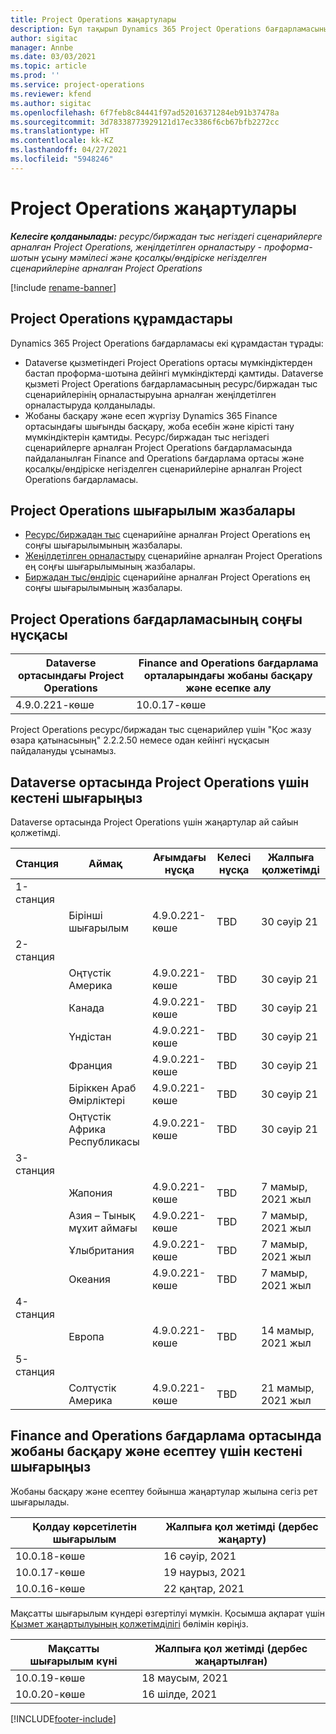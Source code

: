 ```yaml
---
title: Project Operations жаңартулары
description: Бұл тақырып Dynamics 365 Project Operations бағдарламасының шығарылған нұсқалары туралы ақпарат береді.
author: sigitac
manager: Annbe
ms.date: 03/03/2021
ms.topic: article
ms.prod: ''
ms.service: project-operations
ms.reviewer: kfend
ms.author: sigitac
ms.openlocfilehash: 6f7feb8c84441f97ad52016371284eb91b37478a
ms.sourcegitcommit: 3d78338773929121d17ec3386f6cb67bfb2272cc
ms.translationtype: HT
ms.contentlocale: kk-KZ
ms.lasthandoff: 04/27/2021
ms.locfileid: "5948246"
---
```

# <a name="project-operations-updates"></a>Project Operations жаңартулары

_**Келесіге қолданылады:** ресурс/биржадан тыс негіздегі сценарийлерге арналған Project Operations, жеңілдетілген орналастыру - проформа-шотын ұсыну мәмілесі және қосалқы/өндіріске негізделген сценарийлеріне арналған Project Operations_

[!include [rename-banner](~/includes/cc-data-platform-banner.md)]

## <a name="project-operations-components"></a>Project Operations құрамдастары

Dynamics 365 Project Operations бағдарламасы екі құрамдастан тұрады:

- Dataverse қызметіндегі Project Operations ортасы мүмкіндіктерден бастап проформа-шотына дейінгі мүмкіндіктерді қамтиды. Dataverse қызметі Project Operations бағдарламасының ресурс/биржадан тыс сценарийлерінің орналастыруына арналған жеңілдетілген орналастыруда қолданылады.
- Жобаны басқару және есеп жүргізу Dynamics 365 Finance ортасындағы шығынды басқару, жоба есебін және кірісті тану мүмкіндіктерін қамтиды. Ресурс/биржадан тыс негіздегі сценарийлерге арналған Project Operations бағдарламасында пайдаланылған Finance and Operations бағдарлама ортасы және қосалқы/өндіріске негізделген сценарийлеріне арналған Project Operations бағдарламасы.

## <a name="project-operations-release-notes"></a>Project Operations шығарылым жазбалары
- [Ресурс/биржадан тыс](whats-new-apr-2021-resource-based.md) сценарийіне арналған Project Operations ең соңғы шығарылымының жазбалары.
- [Жеңілдетілген орналастыру](../pro/whats-new/whats-new-apr-2021-lite.md) сценарийіне арналған Project Operations ең соңғы шығарылымының жазбалары.
- [Биржадан тыс/өндіріс](../prod-pma/whats-new/whats-new-mar-2021-stocked.md) сценарийіне арналған Project Operations ең соңғы шығарылымының жазбалары.

## <a name="project-operations-latest-version"></a>Project Operations бағдарламасының соңғы нұсқасы

| Dataverse ортасындағы Project Operations | Finance and Operations бағдарлама орталарындағы жобаны басқару және есепке алу | 
| --- | --- |
| 4.9.0.221-көше | 10.0.17-көше |

Project Operations ресурс/биржадан тыс сценарийлер үшін "Қос жазу өзара қатынасының" 2.2.2.50 немесе одан кейінгі нұсқасын пайдалануды ұсынамыз.

## <a name="release-schedule-for-project-operations-on-dataverse-environment"></a>Dataverse ортасында Project Operations үшін кестені шығарыңыз

Dataverse ортасында Project Operations үшін жаңартулар ай сайын қолжетімді. 

| Станция   | Аймақ        | Ағымдағы нұсқа | Келесі нұсқа | Жалпыға қолжетімді |
|-----------|---------------|-----------------|--------------|---------------------|
| 1-станция |   &nbsp;      |    &nbsp;       | &nbsp;       |      &nbsp;         |
|   &nbsp;  | Бірінші шығарылым |  4.9.0.221-көше       | TBD     | 30 сәуір 21           |
| 2-станция |   &nbsp;      |    &nbsp;       | &nbsp;       |      &nbsp;         |
|   &nbsp;  | Оңтүстік Америка |  4.9.0.221-көше       | TBD     | 30 сәуір 21           |
|    &nbsp; | Канада        |  4.9.0.221-көше       | TBD     | 30 сәуір 21           |
|   &nbsp;  | Үндістан         |  4.9.0.221-көше       | TBD     | 30 сәуір 21           |
|   &nbsp;  | Франция         |  4.9.0.221-көше       | TBD     | 30 сәуір 21           |
|   &nbsp;  | Біріккен Араб Әмірліктері         |  4.9.0.221-көше       | TBD     | 30 сәуір 21           |
|   &nbsp;  | Оңтүстік Африка Республикасы         |  4.9.0.221-көше       | TBD     | 30 сәуір 21           |
| 3-станция  |      &nbsp;   |     &nbsp;      |     &nbsp;   |      &nbsp;         |
|   &nbsp;  | Жапония         |  4.9.0.221-көше       | TBD     | 7 мамыр, 2021 жыл           |
|   &nbsp;  | Азия – Тынық мұхит аймағы  |  4.9.0.221-көше       | TBD     | 7 мамыр, 2021 жыл           |
|   &nbsp;  | Ұлыбритания |  4.9.0.221-көше       | TBD     | 7 мамыр, 2021 жыл           |
|   &nbsp;  | Океания       |  4.9.0.221-көше       | TBD     | 7 мамыр, 2021 жыл           |
| 4-станция |     &nbsp;    |     &nbsp;      |     &nbsp;   |      &nbsp;         |
|   &nbsp;  | Европа        |  4.9.0.221-көше       | TBD     | 14 мамыр, 2021 жыл           |
| 5-станция |     &nbsp;    |     &nbsp;      |     &nbsp;   |      &nbsp;         |
|   &nbsp;  | Солтүстік Америка |  4.9.0.221-көше       | TBD     | 21 мамыр, 2021 жыл           |

## <a name="release-schedule-for-project-management-and-accounting-in-the-finance-and-operations-apps-environment"></a>Finance and Operations бағдарлама ортасында жобаны басқару және есептеу үшін кестені шығарыңыз

Жобаны басқару және есептеу бойынша жаңартулар жылына сегіз рет шығарылады.

| Қолдау көрсетілетін шығарылым | Жалпыға қол жетімді (дербес жаңарту) |
| --- | --- |
| 10.0.18-көше | 16 сәуір, 2021 |
| 10.0.17-көше | 19 наурыз, 2021 |
| 10.0.16-көше | 22 қаңтар, 2021 |


Мақсатты шығарылым күндері өзгертілуі мүмкін. Қосымша ақпарат үшін [Қызмет жаңартылуының қолжетімділігі](/dynamics365/fin-ops-core/fin-ops/get-started/public-preview-releases?toc=%2fdynamics365%2ffinance%2ftoc.json) бөлімін көріңіз.

| Мақсатты шығарылым күні | Жалпыға қол жетімді (дербес жаңартылған) |
| --- | --- |
| 10.0.19-көше | 18 маусым, 2021 |
| 10.0.20-көше | 16 шілде, 2021 |


[!INCLUDE[footer-include](../includes/footer-banner.md)]